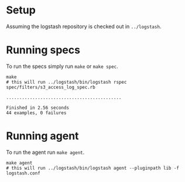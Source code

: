 
# Setup

Assuming the logstash repository is checked out in `../logstash`.

# Running specs

To run the specs simply run `make` or `make spec`.

	make
    # this will run ../logstash/bin/logstash rspec spec/filters/s3_access_log_spec.rb 

    ............................................

	Finished in 2.56 seconds
	44 examples, 0 failures


# Running agent

To run the agent run `make agent`.

	make agent
    # this will run ../logstash/bin/logstash agent --pluginpath lib -f logstash.conf